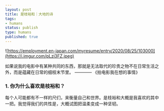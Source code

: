 ```yaml
--- 
layout: post
title: 是枝裕和｜大地的诗
tags: 
- humans
status: publish
type: humans
published: true
---
```


![https://employment.en-japan.com/myresume/entry/2020/08/25/103000](https://i.imgur.com/pLzi3FZ.jpeg)

如果说我的电影中有某种共同的东西，那就是无法取代的珍贵之物不在日常生活之外，而是蕴藏在日常的细枝末节里。 ———— 《拍电影我在想的事情》

### 1. 你为什么喜欢是枝裕和？

每个人可能都有不一样的尺们，来衡量自己和世界。是枝裕和大概是我喜欢的其中一把。我觉得我们的共性是，大概试图把温柔变成一种坚韧。





